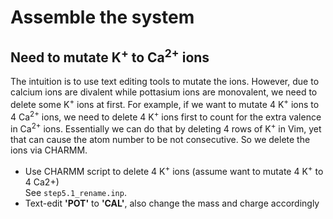 # Assemble the system

## Need to mutate K<sup>+</sup> to Ca<sup>2+</sup> ions
The intuition is to use text editing tools to mutate the ions. However, due to calcium ions are divalent while pottasium ions are monovalent, we need to delete some K<sup>+</sup> ions at first. For example, if we want to mutate 4 K<sup>+</sup> ions to 4 Ca<sup>2+</sup> ions, we need to delete 4 K<sup>+</sup> ions first to count for the extra valence in Ca<sup>2+</sup> ions. Essentially we can do that by deleting 4 rows of K<sup>+</sup> in Vim, yet that can cause the atom number to be not consecutive. So we delete the ions via CHARMM.

- Use CHARMM script to delete 4 K<sup>+</sup> ions (assume want to mutate 4 K<sup>+</sup> to 4 Ca2+)  
  See `step5.1_rename.inp`.
- Text-edit **'POT'** to **'CAL'**, also change the mass and charge accordingly
